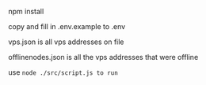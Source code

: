 npm install 

copy and fill in .env.example to .env

vps.json is all vps addresses on file

offlinenodes.json is all the vps addresses that were offline 

use `node ./src/script.js to run`
